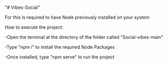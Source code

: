 "# Vibes-Social" 

For this is required to have Node previously installed on your system

How to execute the project:

-Open the terminal at the directory of the folder called "Social-vibes-main"

-Type "npm i" to install the required Node Packages

-Once installed, type "npm serve" to run the project
